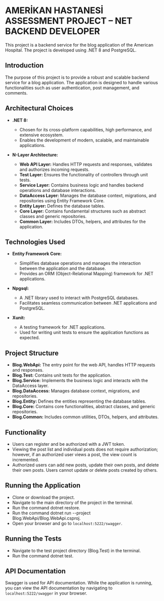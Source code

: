 # AMERİKAN HASTANESİ ASSESSMENT PROJECT – NET BACKEND DEVELOPER

This project is a backend service for the blog application of the American Hospital. The project is developed using .NET 8 and PostgreSQL.

## Introduction

The purpose of this project is to provide a robust and scalable backend service for a blog application. The application is designed to handle various functionalities such as user authentication, post management, and comments.

## Architectural Choices

- **.NET 8:**
    - Chosen for its cross-platform capabilities, high performance, and extensive ecosystem.
    - Enables the development of modern, scalable, and maintainable applications.

- **N-Layer Architecture:**
    - **Web API Layer:** Handles HTTP requests and responses, validates and authorizes incoming requests.
    - **Test Layer:** Ensures the functionality of controllers through unit tests.
    - **Service Layer:** Contains business logic and handles backend operations and database interactions.
    - **DataAccess Layer:** Manages the database context, migrations, and repositories using Entity Framework Core.
    - **Entity Layer:** Defines the database tables.
    - **Core Layer:** Contains fundamental structures such as abstract classes and generic repositories.
    - **Common Layer:** Includes DTOs, helpers, and attributes for the application.

## Technologies Used

- **Entity Framework Core:**
    - Simplifies database operations and manages the interaction between the application and the database.
    - Provides an ORM (Object-Relational Mapping) framework for .NET applications.

- **Npgsql:**
    - A .NET library used to interact with PostgreSQL databases.
    - Facilitates seamless communication between .NET applications and PostgreSQL.

- **Xunit:**
    - A testing framework for .NET applications.
    - Used for writing unit tests to ensure the application functions as expected.

## Project Structure

- **Blog.WebApi:** The entry point for the web API, handles HTTP requests and responses.
- **Blog.Test:** Contains unit tests for the application.
- **Blog.Service:** Implements the business logic and interacts with the DataAccess layer.
- **Blog.DataAccess:** Manages database context, migrations, and repositories.
- **Blog.Entity:** Defines the entities representing the database tables.
- **Blog.Core:** Contains core functionalities, abstract classes, and generic repositories.
- **Blog.Common:** Includes common utilities, DTOs, helpers, and attributes.

## Functionality

- Users can register and be authorized with a JWT token.
- Viewing the post list and individual posts does not require authorization; however, if an authorized user views a post, the view count is incremented.
- Authorized users can add new posts, update their own posts, and delete their own posts. Users cannot update or delete posts created by others.

## Running the Application

- Clone or download the project.
- Navigate to the main directory of the project in the terminal.
- Run the command dotnet restore.
- Run the command dotnet run --project Blog.WebApi/Blog.WebApi.csproj.
- Open your browser and go to `localhost:5222/swagger`.

## Running the Tests

- Navigate to the test project directory (Blog.Test) in the terminal.
- Run the command dotnet test.

## API Documentation

Swagger is used for API documentation. While the application is running, you can view the API documentation by navigating to `localhost:5222/swagger` in your browser.